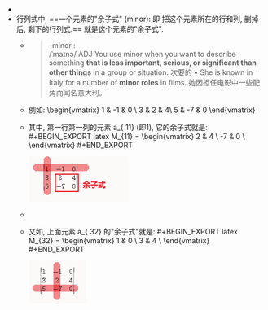 -
- 行列式中, ==一个元素的"余子式" (minor): 即 把这个元素所在的行和列, 删掉后, 剩下的行列式.== 就是这个元素的"余子式".
	- > -minor :  
	  /ˈmaɪnə/ ADJ You use minor when you want to describe something **that is less important, serious, or significant than other things** in a group or situation. 次要的
	  •  She is known in Italy for a number of **minor roles** in films. 
	  她因担任电影中一些配角而闻名意大利。
	- 例如:
	   \begin{vmatrix}
	  1 & -1 & 0 \\
	    3 & 2 & 4\\
	    5 & -7 & 0
	  \end{vmatrix}
	- 其中, 第一行第一列的元素 a_{ 11} (即1), 它的余子式就是:
	  #+BEGIN_EXPORT latex
	  M_{11} = \begin{vmatrix}
	  2 & 4 \\
	  -7 & 0 \\
	  \end{vmatrix}
	  #+END_EXPORT 
	  
	  ![Snipaste_2022-02-02_19-22-06.png](../assets/Snipaste_2022-02-02_19-22-06_1643800997243_0.png)
	-
	- 又如, 上面元素 a_{ 32} 的"余子式"就是:
	  #+BEGIN_EXPORT latex
	  M_{32} = \begin{vmatrix}
	  1 & 0 \\
	  3 & 4 \\
	  \end{vmatrix}
	  #+END_EXPORT
	  
	  ![Snipaste_2022-02-02_19-27-22.png](../assets/Snipaste_2022-02-02_19-27-22_1643801256989_0.png)